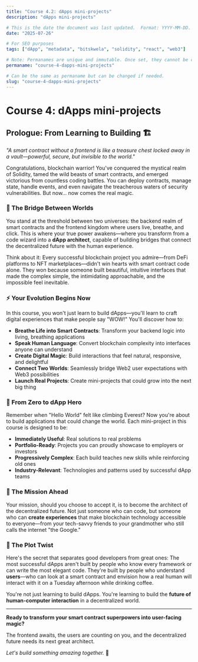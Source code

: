 ```yaml
---
title: "Course 4.2: dApps mini-projects"
description: "dApps mini-projects"

# This is the date the document was last updated.  Format: YYYY-MM-DD.
date: "2025-07-26"

# For SEO purposes
tags: ["dApp", "metadata", "bitskwela", "solidity", "react", "web3"]

# Note: Permanames are unique and immutable. Once set, they cannot be changed.  You may change the filename but not this.
permaname: "course-4-dapps-mini-projects"

# Can be the same as permaname but can be changed if needed.
slug: "course-4-dapps-mini-projects"
---
```


# Course 4: dApps mini-projects

## Prologue: From Learning to Building 🏗️

_"A smart contract without a frontend is like a treasure chest locked away in a vault—powerful, secure, but invisible to the world."_

Congratulations, blockchain warrior! You've conquered the mystical realm of Solidity, tamed the wild beasts of smart contracts, and emerged victorious from countless coding battles. You can deploy contracts, manage state, handle events, and even navigate the treacherous waters of security vulnerabilities. But now... now comes the real magic.

### 🌉 The Bridge Between Worlds

You stand at the threshold between two universes: the backend realm of smart contracts and the frontend kingdom where users live, breathe, and click. This is where your true power awakens—where you transform from a code wizard into a **dApp architect**, capable of building bridges that connect the decentralized future with the human experience.

Think about it: Every successful blockchain project you admire—from DeFi platforms to NFT marketplaces—didn't win hearts with smart contract code alone. They won because someone built beautiful, intuitive interfaces that made the complex simple, the intimidating approachable, and the impossible feel inevitable.

### ⚡ Your Evolution Begins Now

In this course, you won't just learn to build dApps—you'll learn to craft digital experiences that make people say "WOW!" You'll discover how to:

- **Breathe Life into Smart Contracts**: Transform your backend logic into living, breathing applications
- **Speak Human Language**: Convert blockchain complexity into interfaces anyone can understand
- **Create Digital Magic**: Build interactions that feel natural, responsive, and delightful
- **Connect Two Worlds**: Seamlessly bridge Web2 user expectations with Web3 possibilities
- **Launch Real Projects**: Create mini-projects that could grow into the next big thing

### 🚀 From Zero to dApp Hero

Remember when "Hello World" felt like climbing Everest? Now you're about to build applications that could change the world. Each mini-project in this course is designed to be:

- **Immediately Useful**: Real solutions to real problems
- **Portfolio-Ready**: Projects you can proudly showcase to employers or investors
- **Progressively Complex**: Each build teaches new skills while reinforcing old ones
- **Industry-Relevant**: Technologies and patterns used by successful dApp teams

### 🎯 The Mission Ahead

Your mission, should you choose to accept it, is to become the architect of the decentralized future. Not just someone who can code, but someone who can **create experiences** that make blockchain technology accessible to everyone—from your tech-savvy friends to your grandmother who still calls the internet "the Google."

### 🌟 The Plot Twist

Here's the secret that separates good developers from great ones: The most successful dApps aren't built by people who know every framework or can write the most elegant code. They're built by people who understand **users**—who can look at a smart contract and envision how a real human will interact with it on a Tuesday afternoon while drinking coffee.

You're not just learning to build dApps. You're learning to build the **future of human-computer interaction** in a decentralized world.

---

**Ready to transform your smart contract superpowers into user-facing magic?**

The frontend awaits, the users are counting on you, and the decentralized future needs its next great architect.

_Let's build something amazing together._ 🚀
